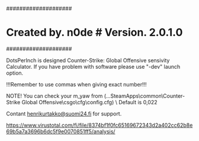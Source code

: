 ####################
# Created by. n0de # Version. 2.0.1.0
####################

DotsPerInch is designed Counter-Strike: Global Offensive sensivity Calculator. If you have problem with software please use
"-dev" launch option.

!!!Remember to use commas when giving exact number!!!

NOTE! You can check your m_yaw from (...SteamApps\common\Counter-Strike Global Offensive\csgo\cfg\config.cfg) \\ Default is 0,022

Contant henrikurtakko@suomi24.fi for support.

https://www.virustotal.com/fi/file/8374bf1f0fc65169672343d2a402cc62b8e69b5a7a3696b6dc5f9e0070851ff5/analysis/
